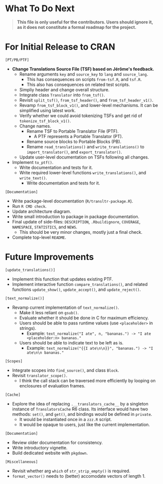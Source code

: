 # What To Do Next

> **This file is only useful for the contributors. Users should ignore it, as
> it does not constitute a formal roadmap for the project.**

# For Initial Release to CRAN

`[PT/PB/PTF]`
- **Change Translations Source File (TSF) based on Jérôme's feedback.**
  - Rename arguments `key` and `source_key` to `lang` and `source_lang`.
    - This has consequences on scripts `from-tsf.R`, and `tsf.R`.
    - This also has consequences on related test scripts.
  - Simpliy header and change overall structure.
  - Integrate class `Translator` into `from_tsf()`.
  - Revisit `split_tsf()`, `from_tsf_header()`, and `from_tsf_header_v1()`.
  - Revamp `from_tsf_block_v1()`, and lower-level mechanisms. It can be
    simplified using latest work.
  - Verify whether we could avoid tokenizing TSFs and get rid of
    `tokenize_tsf_block_v1()`.
  - Change names.
    - Rename TSF to Portable Translator File (PTF).
      - A PTF represents a Portable Translator (PT).
    - Rename source blocks to Portable Blocks (PB).
    - Rename `read_translations()` and `write_translations()` to
      `import_translator()`, and `export_translator()`.
  - Update user-level documentation on TSFs following all changes.
- Implement `to_ptf()`.
  - Write documentation and tests for it.
  - Write required lower-level functions `write_translations()`, and
    `write_text()`.
    - Write documentation and tests for it.

`[Documentation]`
- Write package-level documentation (`R/transltr-package.R`).
- Run `R CMD check`.
- Update architecture diagram.
- Write small introduction to package in package documentation.
- Final update of side-files: `DESCRIPTION`, `.Rbuildignore`, `COVERAGE`,
  `NAMESPACE`, `STATISTICS`, and `NEWS`.
  - This should be very minor changes, mostly just a final check.
- Complete top-level `README`.

# Future Improvements

`[update_translations()]`
- Implement this function that updates existing PTF.
- Implement interactive function `compare_translations()`, and related
  functions `update_show()`, `update_accept()`, and `update_reject()`.

`[text_normalize()]`
- Revamp current implementation of `text_normalize()`.
  - Make it less reliant on `gsub()`.
  - Evaluate whether it should be done in C for maximum efficiency.
  - Users should be able to pass runtime values (use `<placeholder>` in strings).
    - Example: `text_normalize("I ate", n, "bananas.") -> "I ate <placeholder:n> bananas."`
  - Users should be able to indicate text to be left as is.
    - Example: `text_normalize("{{I ate\n\n}}", "bananas.") -> "I ate\n\n bananas."`

`[Scopes]`
- Integrate scopes into `find_source()`, and class `Block`.
- Revisit `translator_scope()`.
  - I think the call stack can be traversed more efficiently by looping
    on enclosures of evaluation frames.

`[Cache]`
- Explore the idea of replacing `.__translators_cache__` by a singleton
  instance of `TranslatorsCache` R6 class. Its interface would have two methods:
  `set()`, and `get()`, and bindings would be defined in `private`.
  - It would be instantiated once in a `zzz.R` script.
  - It would be opaque to users, just like the current implementation.

`[Documentation]`
- Review older documentation for consistency.
- Write introductory vignette.
- Build dedicated website with `pkgdown`.

`[Miscellaneous]`
- Revisit whether arg `which` of `str_strip_empty()` is required.
- `format_vector()` needs to (better) accomodate vectors of length 1.
